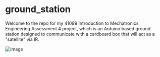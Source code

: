 # ground_station
Welcome to the repo for my 41099 Introduction to Mechatronics Engineering Assessment 4 project, 
which is an Arduino based ground station designed to communicate with a cardboard box that will 
act as a "satellite" via IR.

![image](https://github.com/elenajusto/ground_station/assets/56148816/b062e169-30c0-40a3-ab6c-f01345478b4d)

